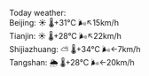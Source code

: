 Today weather:  
Beijing: ☀️   🌡️+31°C 🌬️↖15km/h  
Tianjin: ☀️   🌡️+28°C 🌬️↖22km/h  
Shijiazhuang: ⛅️  🌡️+34°C 🌬️←7km/h  
Tangshan: 🌦   🌡️+28°C 🌬️←20km/h  
